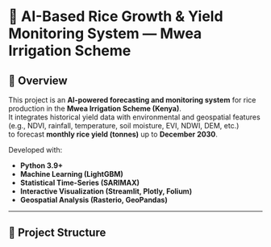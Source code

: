 # 🌾 AI-Based Rice Growth & Yield Monitoring System — Mwea Irrigation Scheme

## 📘 Overview
This project is an **AI-powered forecasting and monitoring system** for rice production in the **Mwea Irrigation Scheme (Kenya)**.  
It integrates historical yield data with environmental and geospatial features (e.g., NDVI, rainfall, temperature, soil moisture, EVI, NDWI, DEM, etc.)  
to forecast **monthly rice yield (tonnes)** up to **December 2030**.

Developed with:
- **Python 3.9+**
- **Machine Learning (LightGBM)**
- **Statistical Time-Series (SARIMAX)**
- **Interactive Visualization (Streamlit, Plotly, Folium)**
- **Geospatial Analysis (Rasterio, GeoPandas)**

---

## 🧩 Project Structure

